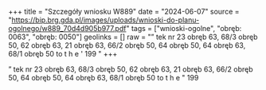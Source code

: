 +++
title = "Szczegóły wniosku W889"
date = "2024-06-07"
source = "https://bip.brg.gda.pl/images/uploads/wnioski-do-planu-ogolnego/w889_70d4d905b977.pdf"
tags = ["wnioski-ogolne", "obręb: 0063", "obręb: 0050"]
geolinks = []
raw = "” tek nr 23 obręb 63, 68/3 obręb 50, 62 obręb 63, 21 obręb 63, 66/2 obręb 50, 64 obręb 50, 64 obręb 63, 68/1 obręb 50  to t h e ' 199   "
+++

” tek nr 23 obręb 63, 68/3 obręb 50, 62 obręb 63, 21 obręb 63, 66/2 obręb
50, 64 obręb 50, 64 obręb 63, 68/1 obręb 50  to t
h e " 199
 




